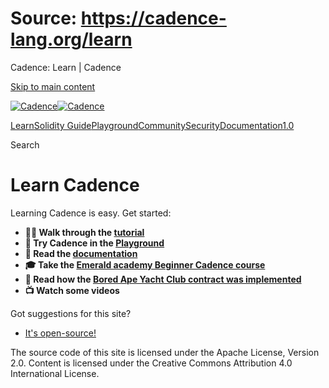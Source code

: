 # Source: https://cadence-lang.org/learn

Cadence: Learn | Cadence



[Skip to main content](#__docusaurus_skipToContent_fallback)

[![Cadence](/img/logo.svg)![Cadence](/img/logo.svg)](/)

[Learn](/learn)[Solidity Guide](/docs/solidity-to-cadence)[Playground](https://play.flow.com/)[Community](/community)[Security](https://flow.com/flow-responsible-disclosure/)[Documentation](/docs/)[1.0](/docs/)

Search

# Learn Cadence

Learning Cadence is easy. Get started:

* **🏃‍♀️ Walk through the [tutorial](./docs/tutorial/first-steps)**
* **🛝 Try Cadence in the [Playground](https://play.flow.com/)**
* **📕 Read the [documentation](./docs/)**
* **🎓 Take the [Emerald academy Beginner Cadence course](https://academy.ecdao.org/en)**
* **🦍 Read how the [Bored Ape Yacht Club contract was implemented](https://flow.com/post/implementing-the-bored-ape-yacht-club-smart-contract-in-cadence)**
* **📺 Watch some videos**

Got suggestions for this site?

* [It's open-source!](https://github.com/onflow/cadence-lang.org)

The source code of this site is licensed under the Apache License, Version 2.0.
Content is licensed under the Creative Commons Attribution 4.0 International License.
